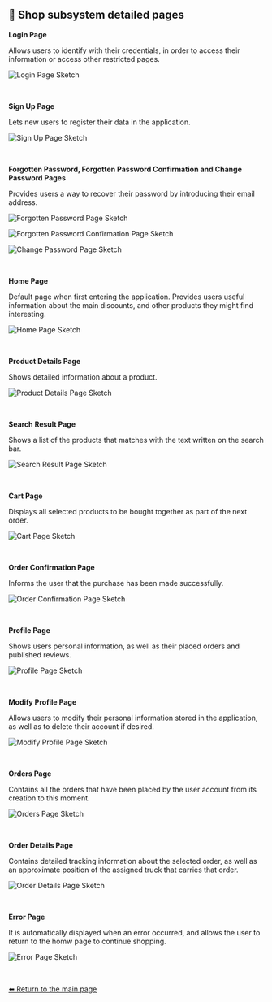 ## 📑 Shop subsystem detailed pages

**Login Page**

Allows users to identify with their credentials, in order to access their information or access other restricted pages.

![Login Page Sketch](/docs/sketches/shop/login.png)

&nbsp;


**Sign Up Page**

Lets new users to register their data in the application.

![Sign Up Page Sketch](/docs/sketches/shop/register.png)

&nbsp;


**Forgotten Password, Forgotten Password Confirmation and Change Password Pages**

Provides users a way to recover their password by introducing their email address.

![Forgotten Password Page Sketch](/docs/sketches/shop/recoverPassword.png)

![Forgotten Password Confirmation Page Sketch](/docs/sketches/shop/recoverPasswordConfirmation.png)

![Change Password Page Sketch](/docs/sketches/shop/changePassword.png)

&nbsp;


**Home Page**

Default page when first entering the application. Provides users useful information about the main discounts, and other products they might find interesting. 

![Home Page Sketch](/docs/sketches/shop/home.png)

&nbsp;


**Product Details Page**

Shows detailed information about a product.

![Product Details Page Sketch](/docs/sketches/shop/productInfo.png)

&nbsp;


**Search Result Page**

Shows a list of the products that matches with the text written on the search bar.

![Search Result Page Sketch](/docs/sketches/shop/searchResult.png)

&nbsp;


**Cart Page**

Displays all selected products to be bought together as part of the next order.

![Cart Page Sketch](/docs/sketches/shop/cart.png)

&nbsp;


**Order Confirmation Page**

Informs the user that the purchase has been made successfully.

![Order Confirmation Page Sketch](/docs/sketches/shop/orderConfirmation.png)

&nbsp;


**Profile Page**

Shows users personal information, as well as their placed orders and published reviews.

![Profile Page Sketch](/docs/sketches/shop/profile.png)

&nbsp;


**Modify Profile Page**

Allows users to modify their personal information stored in the application, as well as to delete their account if desired.

![Modify Profile Page Sketch](/docs/sketches/shop/modifyProfile.png)

&nbsp;


**Orders Page**

Contains all the orders that have been placed by the user account from its creation to this moment.

![Orders Page Sketch](/docs/sketches/shop/orders.png)

&nbsp;


**Order Details Page**

Contains detailed tracking information about the selected order, as well as an approximate position of the assigned truck that carries that order.

![Order Details Page Sketch](/docs/sketches/shop/orderDetails.png)

&nbsp;


**Error Page**

It is automatically displayed when an error occurred, and allows the user to return to the homw page to continue shopping.

![Error Page Sketch](/docs/sketches/shop/error.png)

&nbsp;

[⬅️ Return to the main page](/README.md)
